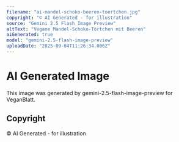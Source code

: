 ```yaml
---
filename: "ai-mandel-schoko-beeren-toertchen.jpg"
copyright: "© AI Generated - for illustration"
source: "Gemini 2.5 Flash Image Preview"
altText: "Vegane Mandel-Schoko-Törtchen mit Beeren"
aiGenerated: true
model: "gemini-2.5-flash-image-preview"
uploadDate: "2025-09-04T11:26:34.006Z"
---
```


# AI Generated Image

This image was generated by gemini-2.5-flash-image-preview for VeganBlatt.

## Copyright
© AI Generated - for illustration
